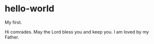 # hello-world
My first. 

Hi comrades. May the Lord bless you and keep you. I am loved by my Father. 
